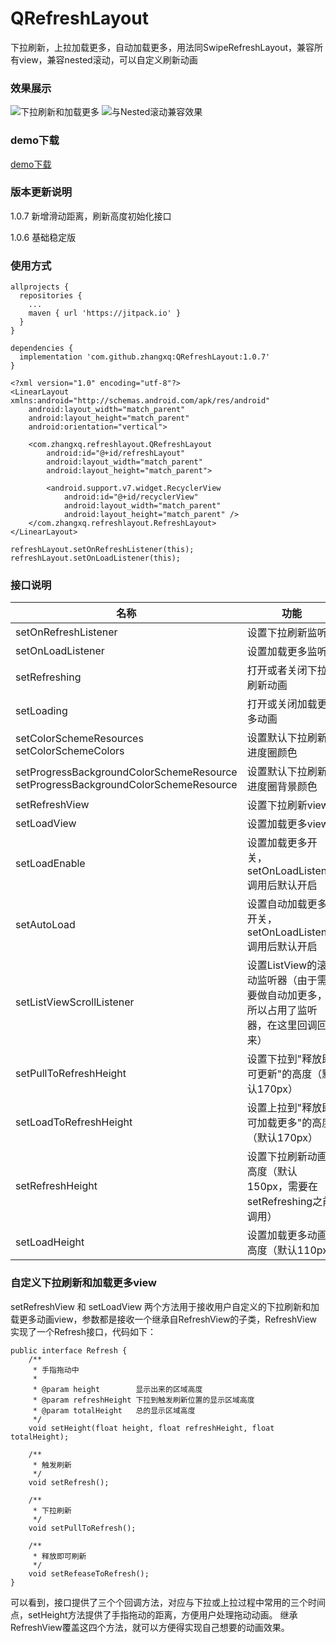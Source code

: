 # QRefreshLayout
下拉刷新，上拉加载更多，自动加载更多，用法同SwipeRefreshLayout，兼容所有view，兼容nested滚动，可以自定义刷新动画
### 效果展示
![下拉刷新和加载更多](http://upload-images.jianshu.io/upload_images/6425806-82c42b4ac11b9ccf.gif?imageMogr2/auto-orient/strip)
![与Nested滚动兼容效果](http://upload-images.jianshu.io/upload_images/6425806-c7caf713a04bb54c.gif?imageMogr2/auto-orient/strip)
### demo下载
[demo下载](https://github.com/zhangxq/QRefreshLayout/blob/master/app-debug.apk)
### 版本更新说明
1.0.7 新增滑动距离，刷新高度初始化接口

1.0.6 基础稳定版
### 使用方式
```
allprojects {
  repositories {
    ...
    maven { url 'https://jitpack.io' }
  }
}
```
```
dependencies {
  implementation 'com.github.zhangxq:QRefreshLayout:1.0.7'
}
```
```
<?xml version="1.0" encoding="utf-8"?>
<LinearLayout xmlns:android="http://schemas.android.com/apk/res/android"
    android:layout_width="match_parent"
    android:layout_height="match_parent"
    android:orientation="vertical">

    <com.zhangxq.refreshlayout.QRefreshLayout
        android:id="@+id/refreshLayout"
        android:layout_width="match_parent"
        android:layout_height="match_parent">

        <android.support.v7.widget.RecyclerView
            android:id="@+id/recyclerView"
            android:layout_width="match_parent"
            android:layout_height="match_parent" />
    </com.zhangxq.refreshlayout.RefreshLayout>
</LinearLayout>
```
```
refreshLayout.setOnRefreshListener(this);
refreshLayout.setOnLoadListener(this);
```
### 接口说明
|名称| 功能 |
|--|--|
| setOnRefreshListener | 设置下拉刷新监听 |
| setOnLoadListener | 设置加载更多监听|
| setRefreshing | 打开或者关闭下拉刷新动画 |
| setLoading | 打开或关闭加载更多动画 |
| setColorSchemeResources setColorSchemeColors | 设置默认下拉刷新进度圈颜色 |
| setProgressBackgroundColorSchemeResource setProgressBackgroundColorSchemeResource | 设置默认下拉刷新进度圈背景颜色 |
| setRefreshView | 设置下拉刷新view |
| setLoadView | 设置加载更多view |
| setLoadEnable | 设置加载更多开关， setOnLoadListener调用后默认开启 |
| setAutoLoad  |  设置自动加载更多开关，setOnLoadListener调用后默认开启 |
| setListViewScrollListener | 设置ListView的滚动监听器（由于需要做自动加更多，所以占用了监听器，在这里回调回来） |
| setPullToRefreshHeight | 设置下拉到"释放即可更新"的高度（默认170px） |
| setLoadToRefreshHeight | 设置上拉到"释放即可加载更多"的高度（默认170px） |
| setRefreshHeight | 设置下拉刷新动画高度（默认150px，需要在setRefreshing之前调用） |
| setLoadHeight | 设置加载更多动画高度（默认110px） |
### 自定义下拉刷新和加载更多view
setRefreshView 和 setLoadView 两个方法用于接收用户自定义的下拉刷新和加载更多动画view，参数都是接收一个继承自RefreshView的子类，RefreshView实现了一个Refresh接口，代码如下：
```
public interface Refresh {
    /**
     * 手指拖动中
     *
     * @param height        显示出来的区域高度
     * @param refreshHeight 下拉到触发刷新位置的显示区域高度
     * @param totalHeight   总的显示区域高度
     */
    void setHeight(float height, float refreshHeight, float totalHeight);

    /**
     * 触发刷新
     */
    void setRefresh();

    /**
     * 下拉刷新
     */
    void setPullToRefresh();

    /**
     * 释放即可刷新
     */
    void setRefeaseToRefresh();
}
```
可以看到，接口提供了三个个回调方法，对应与下拉或上拉过程中常用的三个时间点，setHeight方法提供了手指拖动的距离，方便用户处理拖动动画。
继承RefreshView覆盖这四个方法，就可以方便得实现自己想要的动画效果。
